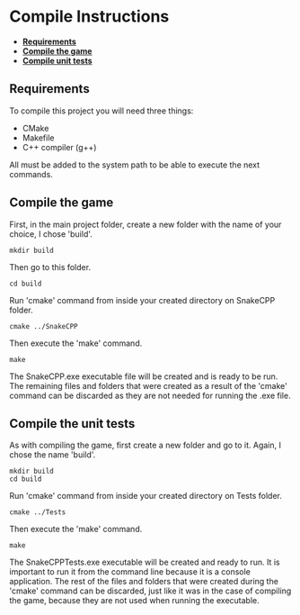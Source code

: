 # Compile Instructions

* **[Requirements](#requirements)**
* **[Compile the game](#compile-the-game)**
* **[Compile unit tests](#compile-the-unit-tests)**

## Requirements

To compile this project you will need three things:

* CMake
* Makefile
* C++ compiler (g++)

All must be added to the system path to be able to execute the next commands.

## Compile the game

First, in the main project folder, create a new folder with the name of your choice, I chose 'build'.

```
mkdir build
```

Then go to this folder.

```
cd build
```

Run 'cmake' command from inside your created directory on SnakeCPP folder.

```
cmake ../SnakeCPP
```

Then execute the 'make' command.

```
make
```

The SnakeCPP.exe executable file will be created and is ready to be run. The remaining files and folders that were created as a result of the 'cmake' command can be discarded as they are not needed for running the .exe file.

## Compile the unit tests

As with compiling the game, first create a new folder and go to it. Again, I chose the name 'build'.

```
mkdir build
cd build
```

Run 'cmake' command from inside your created directory on Tests folder.

```
cmake ../Tests
```

Then execute the 'make' command.

```
make
```

The SnakeCPPTests.exe executable will be created and ready to run. It is important to run it from the command line because it is a console application. The rest of the files and folders that were created during the 'cmake' command can be discarded, just like it was in the case of compiling the game, because they are not used when running the executable.